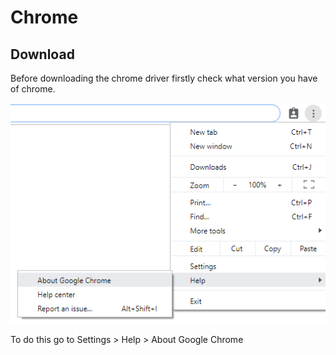 # Chrome

## Download
Before downloading the chrome driver firstly check what version you have of chrome.

![alt text](https://github.com/BenAAndrew/Python-Image-Fetcher/raw/master/docs/chrome-about.PNG "Chrome about")

To do this go to Settings > Help > About Google Chrome
